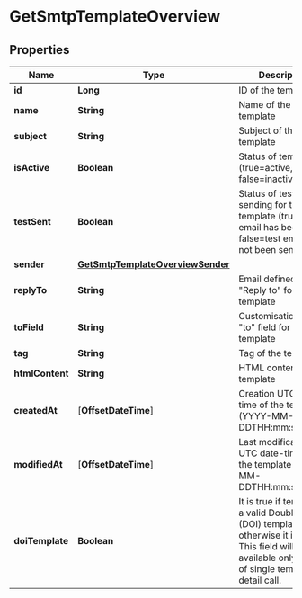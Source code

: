 
# GetSmtpTemplateOverview

## Properties
Name | Type | Description | Notes
------------ | ------------- | ------------- | -------------
**id** | **Long** | ID of the template | 
**name** | **String** | Name of the template | 
**subject** | **String** | Subject of the template | 
**isActive** | **Boolean** | Status of template (true&#x3D;active, false&#x3D;inactive) | 
**testSent** | **Boolean** | Status of test sending for the template (true&#x3D;test email has been sent, false&#x3D;test email has not been sent) | 
**sender** | [**GetSmtpTemplateOverviewSender**](GetSmtpTemplateOverviewSender.md) |  | 
**replyTo** | **String** | Email defined as the &quot;Reply to&quot; for the template | 
**toField** | **String** | Customisation of the &quot;to&quot; field for the template | 
**tag** | **String** | Tag of the template | 
**htmlContent** | **String** | HTML content of the template | 
**createdAt** | [**OffsetDateTime**] | Creation UTC date-time of the template (YYYY-MM-DDTHH:mm:ss.SSSZ) | 
**modifiedAt** | [**OffsetDateTime**] | Last modification UTC date-time of the template (YYYY-MM-DDTHH:mm:ss.SSSZ) | 
**doiTemplate** | **Boolean** | It is true if template is a valid Double opt-in (DOI) template, otherwise it is false. This field will be available only in case of single template detail call. |  [optional]



